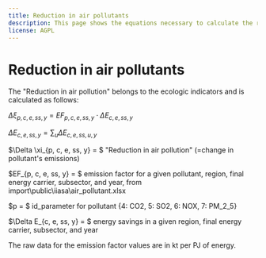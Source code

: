 ```yaml
---
title: Reduction in air pollutants
description: This page shows the equations necessary to calculate the reduction in air pollutants.
license: AGPL
---
```


<!--
© 2023 Fraunhofer-Gesellschaft e.V., München

SPDX-License-Identifier: AGPL-3.0-or-later
-->

Reduction in air pollutants
===

The "Reduction in air pollution" belongs to the ecologic indicators and is calculated as follows:

$\Delta \xi_{p, c, e, ss, y} = EF_{p, c, e, ss, y} \cdot \Delta E_{c, e, ss, y}$

$\Delta E_{c, e, ss, y} = \sum_u \Delta E_{c, e, ss, u, y}$

$\Delta \xi_{p, c, e, ss, y} = $ "Reduction in air pollution" (=change in pollutant's emissions) 

$EF_{p, c, e, ss, y} = $ emission factor for a given pollutant, region, final energy carrier, subsector, and year, from import\public\iiasa\air_pollutant.xlsx

$p = $ id_parameter for pollutant {4: CO2, 5: SO2, 6: NOX, 7: PM_2_5}

$\Delta E_{c, e, ss, y} = $ energy savings in a given region, final energy carrier, subsector, and year

The raw data for the emission factor values are in kt per PJ of energy.
